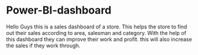 # Power-BI-dashboard
Hello Guys this is a sales dashboard of a store. This helps the store to find out their sales according to area, salesman and category. With the help of this dashboard they can improve their work and profit. this will also increase the sales if they work through.
